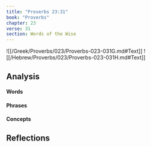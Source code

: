 ```yaml
---
title: "Proverbs 23:31"
book: "Proverbs"
chapter: 23
verse: 31
section: Words of the Wise
---
```

![[/Greek/Proverbs/023/Proverbs-023-031G.md#Text]]
![[/Hebrew/Proverbs/023/Proverbs-023-031H.md#Text]]

## Analysis

#### Words

#### Phrases

#### Concepts

## Reflections
